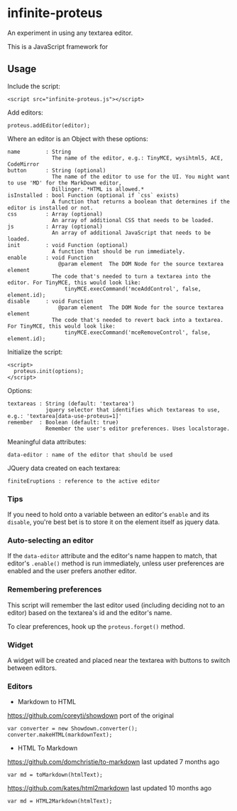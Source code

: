 infinite-proteus
================

An experiment in using any textarea editor.

This is a JavaScript framework for


Usage
-----

Include the script:

    <script src="infinite-proteus.js"></script>

Add editors:

    proteus.addEditor(editor);

Where an editor is an Object with these options:

    name        : String
                  The name of the editor, e.g.: TinyMCE, wysihtml5, ACE, CodeMirror
    button      : String (optional)
                  The name of the editor to use for the UI. You might want to use 'MD' for the MarkDown editor,
                  Dillinger. *HTML is allowed.*
    isInstalled : bool Function (optional if `css` exists)
                  A function that returns a boolean that determines if the editor is installed or not.
    css         : Array (optional)
                  An array of additional CSS that needs to be loaded.
    js          : Array (optional)
                  An array of additional JavaScript that needs to be loaded.
    init        : void Function (optional)
                  A function that should be run immediately.
    enable      : void Function
                    @param element  The DOM Node for the source textarea element
                  The code that's needed to turn a textarea into the editor. For TinyMCE, this would look like:
                      tinyMCE.execCommand('mceAddControl', false, element.id);
    disable     : void Function
                    @param element  The DOM Node for the source textarea element
                  The code that's needed to revert back into a textarea. For TinyMCE, this would look like:
                      tinyMCE.execCommand('mceRemoveControl', false, element.id);


Initialize the script:

    <script>
      proteus.init(options);
    </script>

Options:

    textareas : String (default: 'textarea')
                jquery selector that identifies which textareas to use, e.g.: 'textarea[data-use-proteus=1]'
    remember  : Boolean (default: true)
                Remember the user's editor preferences. Uses localstorage.

Meaningful data attributes:

    data-editor : name of the editor that should be used

JQuery data created on each textarea:

    finiteEruptions : reference to the active editor

### Tips

If you need to hold onto a variable between an editor's `enable` and its `disable`, you're best bet is to store it
on the element itself as jquery data.

### Auto-selecting an editor

If the `data-editor` attribute and the editor's name happen to match, that editor's `.enable()` method is run
immediately, unless user preferences are enabled and the user prefers another editor.

### Remembering preferences

This script will remember the last editor used (including deciding not to an
editor) based on the textarea's id and the editor's name.

To clear preferences, hook up the `proteus.forget()` method.

### Widget

A widget will be created and placed near the textarea with buttons to switch between editors.

### Editors

* Markdown to HTML

https://github.com/coreyti/showdown port of the original

    var converter = new Showdown.converter();
    converter.makeHTML(markdownText);


* HTML To Markdown

https://github.com/domchristie/to-markdown last updated 7 months ago

    var md = toMarkdown(htmlText);

https://github.com/kates/html2markdown last updated 10 months ago

    var md = HTML2Markdown(htmlText);
